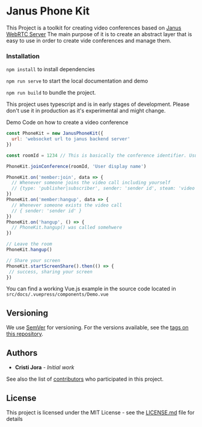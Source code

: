 # Janus Phone Kit

This Project is a toolkit for creating video conferences based on [Janus WebRTC Server](https://janus.conf.meetecho.com/docs/)
The main purpose of it is to create an abstract layer that is easy to use in order to create vide conferences and manage them.

### Installation

`npm install` to install dependencies

`npm run serve` to start the local documentation and demo

`npm run build` to bundle the project.

This project uses typescript and is in early stages of development.
Please don't use it in production as it's experimental and might change.

Demo Code on how to create a video conference

```js
const PhoneKit = new JanusPhoneKit({
  url: 'websocket url to janus backend server'
})

const roomId = 1234 // This is basically the conference identifier. Usually it should be part of the url

PhoneKit.joinConference(roomId, 'User display name')

PhoneKit.on('member:join', data => {
  // Whenever someone joins the video call including yourself
  // {type: 'publisher|subscriber', sender: 'sender id', steam: 'video stream object', joinResult: object }
})
PhoneKit.on('member:hangup', data => {
  // Whenever someone exists the video call
  // { sender: 'sender id' }
})
PhoneKit.on('hangup', () => {
  // PhoneKit.hangup() was called somehwere
})

// Leave the room
PhoneKit.hangup()

// Share your screen
PhoneKit.startScreenShare().then(() => {
 // success, sharing your screen
})
```

You can find a working Vue.js example in the source code located in `src/docs/.vuepress/components/Demo.vue` 


## Versioning

We use [SemVer](http://semver.org/) for versioning. For the versions available, see the [tags on this repository](https://github.com/your/project/tags). 

## Authors

* **Cristi Jora** - *Initial work*

See also the list of [contributors](https://github.com/your/project/contributors) who participated in this project.

## License

This project is licensed under the MIT License - see the [LICENSE.md](LICENSE.md) file for details

